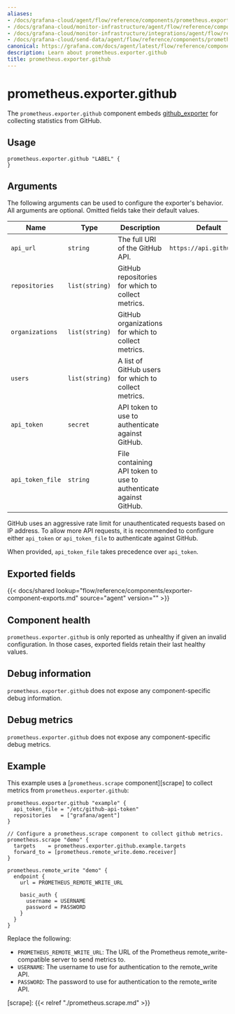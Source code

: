 ```yaml
---
aliases:
- /docs/grafana-cloud/agent/flow/reference/components/prometheus.exporter.github/
- /docs/grafana-cloud/monitor-infrastructure/agent/flow/reference/components/prometheus.exporter.github/
- /docs/grafana-cloud/monitor-infrastructure/integrations/agent/flow/reference/components/prometheus.exporter.github/
- /docs/grafana-cloud/send-data/agent/flow/reference/components/prometheus.exporter.github/
canonical: https://grafana.com/docs/agent/latest/flow/reference/components/prometheus.exporter.github/
description: Learn about prometheus.exporter.github
title: prometheus.exporter.github
---
```


# prometheus.exporter.github

The `prometheus.exporter.github` component embeds
[github_exporter](https://github.com/githubexporter/github-exporter) for collecting statistics from GitHub.

## Usage

```river
prometheus.exporter.github "LABEL" {
}
```

## Arguments

The following arguments can be used to configure the exporter's behavior.
All arguments are optional. Omitted fields take their default values.

| Name             | Type           | Description                                                      | Default                  | Required |
| ---------------- | -------------- | ---------------------------------------------------------------- | ------------------------ | -------- |
| `api_url`        | `string`       | The full URI of the GitHub API.                                  | `https://api.github.com` | no       |
| `repositories`   | `list(string)` | GitHub repositories for which to collect metrics.                |                          | no       |
| `organizations`  | `list(string)` | GitHub organizations for which to collect metrics.               |                          | no       |
| `users`          | `list(string)` | A list of GitHub users for which to collect metrics.             |                          | no       |
| `api_token`      | `secret`       | API token to use to authenticate against GitHub.                 |                          | no       |
| `api_token_file` | `string`       | File containing API token to use to authenticate against GitHub. |                          | no       |

GitHub uses an aggressive rate limit for unauthenticated requests based on IP address. To allow more API requests, it is recommended to configure either `api_token` or `api_token_file` to authenticate against GitHub.

When provided, `api_token_file` takes precedence over `api_token`.

## Exported fields

{{< docs/shared lookup="flow/reference/components/exporter-component-exports.md" source="agent" version="<AGENT VERSION>" >}}

## Component health

`prometheus.exporter.github` is only reported as unhealthy if given
an invalid configuration. In those cases, exported fields retain their last
healthy values.

## Debug information

`prometheus.exporter.github` does not expose any component-specific
debug information.

## Debug metrics

`prometheus.exporter.github` does not expose any component-specific
debug metrics.

## Example

This example uses a [`prometheus.scrape` component][scrape] to collect metrics
from `prometheus.exporter.github`:

```river
prometheus.exporter.github "example" {
  api_token_file = "/etc/github-api-token"
  repositories   = ["grafana/agent"]
}

// Configure a prometheus.scrape component to collect github metrics.
prometheus.scrape "demo" {
  targets    = prometheus.exporter.github.example.targets
  forward_to = [prometheus.remote_write.demo.receiver]
}

prometheus.remote_write "demo" {
  endpoint {
    url = PROMETHEUS_REMOTE_WRITE_URL

    basic_auth {
      username = USERNAME
      password = PASSWORD
    }
  }
}
```

Replace the following:

- `PROMETHEUS_REMOTE_WRITE_URL`: The URL of the Prometheus remote_write-compatible server to send metrics to.
- `USERNAME`: The username to use for authentication to the remote_write API.
- `PASSWORD`: The password to use for authentication to the remote_write API.

[scrape]: {{< relref "./prometheus.scrape.md" >}}
